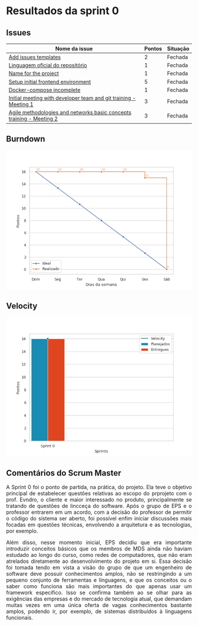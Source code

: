 # Resultados da sprint 0

## Issues

|Nome da issue|Pontos|Situação|
|-----|-----|----|
|[Add issues templates](https://github.com/fga-eps-mds/2019.1-unbrake/issues/2)|2|Fechada|
|[Linguagem oficial do repositório](https://github.com/fga-eps-mds/2019.1-unbrake/issues/4)|1|Fechada|
|[Name for the project](https://github.com/fga-eps-mds/2019.1-unbrake/issues/5)|1|Fechada|
|[Setup initial frontend environment](https://github.com/fga-eps-mds/2019.1-unbrake/issues/10)|5|Fechada|
|[Docker-compose incomplete](https://github.com/fga-eps-mds/2019.1-unbrake/issues/14)|1|Fechada|
|[Initial meeting with developer team and git training - Meeting 1](https://github.com/fga-eps-mds/2019.1-unbrake/issues/16)|3|Fechada|
|[Agile methodologies and networks basic concepts training - Meeting 2](https://github.com/fga-eps-mds/2019.1-unbrake/issues/17)|3|Fechada|



## Burndown

![sprint_0](/images/sprint0.png)

## Velocity
![velocity_0](/images/velocity0.png)

## Comentários do Scrum Master

<p align="justify">
A Sprint 0 foi o ponto de partida, na prática, do projeto. Ela teve o objetivo principal de estabelecer questões relativas ao escopo do prprojeto com o prof. Evndro, o cliente e maior interessado no produto, principalmente se tratando de questões de lincceça do software. Após o grupo de EPS e o professor entrarem em um acordo, com a decisão do professor de permitir o código do sistema ser aberto, foi possível enfim iniciar discussões mais focadas em questões técnicas, envolvendo a arquitetura e as tecnologias, por exemplo.
</p>
<p align="justify">
Além disso, nesse momento inicial, EPS decidiu que era importante introduzir conceitos básicos que os membros de MDS ainda não haviam estudado ao longo do curso, como redes de computadores, que não eram atrelados diretamente ao desenvolvimento do projeto em si. Essa decisão foi tomada tendo em vista a visão do grupo de que um engenheiro de software deve possuir conhecimentos amplos, não se restringindo a um pequeno conjunto de ferramentas e linguagens, e que os conceitos ou o saber como funciona são mais importantes do que apenas usar um framework específico. Isso se confirma também ao se olhar para as exigências das empresas e do mercado de tecnologia atual, que demandam muitas vezes em uma única oferta de vagas conhecimentos bastante amplos, podendo ir, por exemplo, de sistemas distribuídos à linguagens funcionais.</p>
